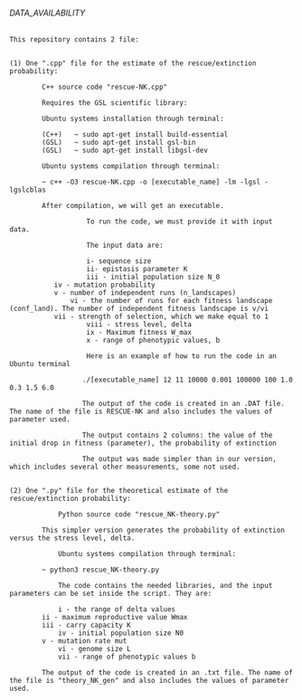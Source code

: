 ###### DATA_AVAILABILITY ######

    This repository contains 2 file:
    
 
    (1) One ".cpp" file for the estimate of the rescue/extinction probability:
	
			C++ source code "rescue-NK.cpp"
	
			Requires the GSL scientific library:
		
			Ubuntu systems installation through terminal:
			
	        (C++)	~ sudo apt-get install build-essential
			(GSL)	~ sudo apt-get install gsl-bin
			(GSL)	~ sudo apt-get install libgsl-dev
			
			Ubuntu systems compilation through terminal:
		
			~ c++ -O3 rescue-NK.cpp -o [executable_name] -lm -lgsl -lgslcblas
	
			After compilation, we will get an executable.

                       To run the code, we must provide it with input data.
                        
                       The input data are:
                          
                       i- sequence size
                       ii- epistasis parameter K
                       iii - initial population size N_0
		       iv - mutation probability
		       v - number of independent runs (n_landscapes)
	               vi - the number of runs for each fitness landscape (conf_land). The number of independent fitness landscape is v/vi
		       vii - strength of selection, which we make equal to 1
                       viii - stress level, delta
                       ix - Maximum fitness W_max
                       x - range of phenotypic values, b 

                       Here is an example of how to run the code in an Ubuntu terminal

                      ./[executable_name] 12 11 10000 0.001 100000 100 1.0 0.3 1.5 6.0

                      The output of the code is created in an .DAT file. The name of the file is RESCUE-NK and also includes the values of parameter used.

                      The output contains 2 columns: the value of the initial drop in fitness (parameter), the probability of extinction

                      The output was made simpler than in our version, which includes several other measurements, some not used.

    
    (2) One ".py" file for the theoretical estimate of the rescue/extinction probability:

     			Python source code "rescue_NK-theory.py"

 			This simpler version generates the probability of extinction versus the stress level, delta.

    			Ubuntu systems compilation through terminal:
		
			~ python3 rescue_NK-theory.py

       			The code contains the needed libraries, and the input parameters can be set inside the script. They are:

     			i - the range of delta values
			ii - maximum reproductive value Wmax
   			iii - carry capacity K
      			iv - initial population size N0
	 		v - mutation rate mut
    			vi - genome size L
       			vii - range of phenotypic values b

   			The output of the code is created in an .txt file. The name of the file is "theory_NK_gen" and also includes the values of parameter used.


